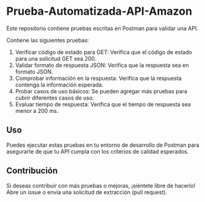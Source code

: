 # Prueba-Automatizada-API-Amazon

Este repositorio contiene pruebas escritas en Postman para validar una API.

Contiene las siguientes pruebas:

1. Verificar código de estado para GET: Verifica que el código de estado para una solicitud GET sea 200.
2. Validar formato de respuesta JSON: Verifica que la respuesta sea en formato JSON.
3. Comprobar información en la respuesta: Verifica que la respuesta contenga la información esperada.
4. Probar casos de uso básicos: Se pueden agregar más pruebas para cubrir diferentes casos de uso.
5. Evaluar tiempo de respuesta: Verifica que el tiempo de respuesta sea menor a 200 ms.

## Uso

Puedes ejecutar estas pruebas en tu entorno de desarrollo de Postman para asegurarte de que tu API cumpla con los criterios de calidad esperados.

## Contribución

Si deseas contribuir con más pruebas o mejoras, ¡siéntete libre de hacerlo! Abre un issue o envía una solicitud de extracción (pull request).

